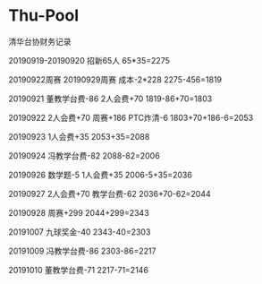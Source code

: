 # Thu-Pool
清华台协财务记录

20190919-20190920 招新65人
65*35=2275

20190922周赛 20190929周赛 成本-2*228
2275-456=1819

20190921 董教学台费-86 2人会费+70
1819-86+70=1803

20190922 2人会费+70 周赛+186 PTC炸清-6
1803+70+186-6=2053

20190923 1人会费+35
2053+35=2088

20190924 冯教学台费-82
2088-82=2006

20190926 数学题-5 1人会费+35
2006-5+35=2036

20190927 2人会费+70 教学台费-62
2036+70-62=2044

20190928 周赛+299
2044+299=2343

20191007 九球奖金-40
2343-40=2303

20191009 冯教学台费-86
2303-86=2217

20191010 董教学台费-71
2217-71=2146
